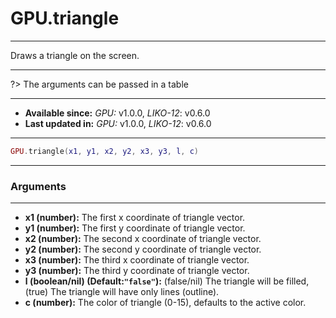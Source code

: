 # GPU.triangle
---

Draws a triangle on the screen.

---

?> The arguments can be passed in a table

---

* **Available since:** _GPU:_ v1.0.0, _LIKO-12_: v0.6.0
* **Last updated in:** _GPU:_ v1.0.0, _LIKO-12_: v0.6.0

---

```lua
GPU.triangle(x1, y1, x2, y2, x3, y3, l, c)
```

---
### Arguments
---

* **x1 (number):** The first x coordinate of triangle vector.
* **y1 (number):** The first y coordinate of triangle vector.
* **x2 (number):** The second x coordinate of triangle vector.
* **y2 (number):** The second y coordinate of triangle vector.
* **x3 (number):** The third x coordinate of triangle vector.
* **y3 (number):** The third y coordinate of triangle vector.
* **l (boolean/nil) (Default:`"false"`):** (false/nil) The triangle will be filled, (true) The triangle will have only lines (outline).
* **c (number):** The color of triangle (0-15), defaults to the active color.

